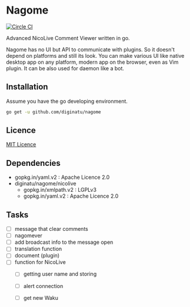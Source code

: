 Nagome
======

[![Circle CI](https://circleci.com/gh/diginatu/nagome.svg?style=svg)](https://circleci.com/gh/diginatu/nagome)

Advanced NicoLive Comment Viewer written in go.

Nagome has no UI but API to communicate with plugins.
So it doesn't depend on platforms and still its look.
You can make various UI like native desktop app on any platform, modern app on the browser, even as Vim plugin.
It can be also used for daemon like a bot.

Installation
------------

Assume you have the go developing environment.

~~~ sh
go get -u github.com/diginatu/nagome
~~~

Licence
-------

[MIT Licence](LICENSE)

Dependencies
------------

+   gopkg.in/yaml.v2 : Apache Licence 2.0
+   diginatu/nagome/nicolive
    -   gopkg.in/xmlpath.v2 : LGPLv3
    -   gopkg.in/yaml.v2 : Apache Licence 2.0

Tasks
-----

+   [ ] message that clear comments
+   [ ] nagomever
+   [ ] add broadcast info to the message open
+   [ ] translation function
+   [ ] document (plugin)
+   [ ] function for NicoLive
    -   [ ] getting user name and storing
    -   [ ] alert connection
    -   [ ] get new Waku

